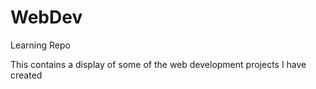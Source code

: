# WebDev
Learning Repo

This contains a display of some of the web development projects I have created
